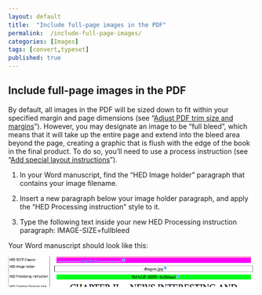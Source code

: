 ```yaml
---
layout: default
title:  "Include full-page images in the PDF"
permalink:  /include-full-page-images/
categories: [Images]
tags: [convert,typeset]
published: true
---
```


<section data-type="chapter" class="hsecchapter" data-hederis-type="hsecchapter" id="include-full-page-images" data-pi-attrs="id: include-full-page-images; data-tags: convert,typeset;" role="doc-chapter" data-tags="convert,typeset" data-author-name=" " data-book-title=" " title="Include full-page images in the PDF"><h1 data-hederis-type="hblkchaptitle" class="hblkchaptitle" id="pVPrg5Syk">Include full-page images in the PDF</h1>
    <p class="hblkp" data-hederis-type="hblkp" id="p5Nu1bJ10">By default, all images in the PDF will be sized down to fit within your specified margin and page dimensions (see &#8220;<a href="{% post_url 2019-10-21-32-AdjustPDFtrimsizeandmargins %}" id="p3c74Acff"><span class="Hyperlink" id="pgVwPchwu">Adjust PDF trim size and margins</span></a>&#8221;). However, you may designate an image to be &#8220;full bleed&#8221;, which means that it will take up the entire page and extend into the bleed area beyond the page, creating a graphic that is flush with the edge of the book in the final product. To do so, you&#8217;ll need to use a process instruction (see &#8220;<a href="{% post_url 2019-10-21-35-Addspeciallayoutinstructions %}" id="pkIMEPScQ"><span class="Hyperlink" id="pwfFlIVgn">Add special layout instructions</span></a>&#8221;).</p>
    <ol class="hwprnumlist" data-hederis-type="hwprnumlist" id="ptNAcTzNF"><li class="hblkoli" data-hederis-type="hblkoli" id="liXkSuP39z"><p class="hblkoli" data-hederis-type="hblklip" id="ppe3hyxFi">In your Word manuscript, find the &#8220;HED Image holder&#8221; paragraph that contains your image filename.</p></li>
    <li class="hblkoli" data-hederis-type="hblkoli" id="liwkqsXzzs"><p class="hblkoli" data-hederis-type="hblklip" id="pHFv572Uz">Insert a new paragraph below your image holder paragraph, and apply the &#8220;HED Processing instruction&#8221; style to it.</p></li>
    <li class="hblkoli" data-hederis-type="hblkoli" id="li5OjmDMTD"><p class="hblkoli" data-hederis-type="hblklip" id="pckwZE5dV">Type the following text inside your new HED Processing instruction paragraph: IMAGE-SIZE=fullbleed</p></li>
    </ol>
    <p class="hblkp" data-hederis-type="hblkp" id="phAkJpSCb">Your Word manuscript should look like this:</p>
    <img data-hederis-type="hblkimg" class="hblkimg" id="pwK1bKecD" src="/images/fullbleed_1.png" data-img-src="fullbleed_1.png"/>
    </section>
    